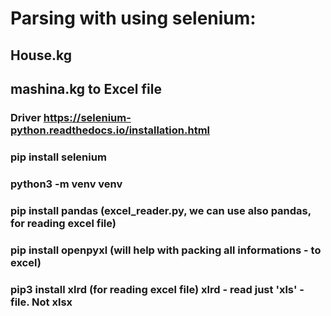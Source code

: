 # Parsing with using selenium:
## House.kg 
## mashina.kg to Excel file

### Driver https://selenium-python.readthedocs.io/installation.html
### pip install selenium 
### python3 -m venv venv
### pip install pandas  (excel_reader.py, we can use also pandas, for reading excel file)
### pip install openpyxl (will help with packing all informations - to excel)
### pip3 install xlrd (for reading excel file) xlrd - read just 'xls' - file. Not xlsx